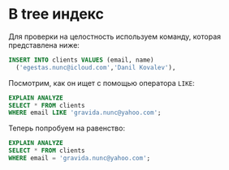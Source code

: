 # B tree индекс

Для проверки на целостность используем команду, которая представлена ниже: 

```sql
INSERT INTO clients VALUES (email, name)
  ('egestas.nunc@icloud.com','Danil Kovalev'),
```

Посмотрим, как он ищет с помощью оператора `LIKE`:

```sql
EXPLAIN ANALYZE
SELECT * FROM clients 
WHERE email LIKE 'gravida.nunc@yahoo.com';
```

Теперь попробуем на равенство: 

```sql
EXPLAIN ANALYZE
SELECT * FROM clients 
WHERE email = 'gravida.nunc@yahoo.com';
```